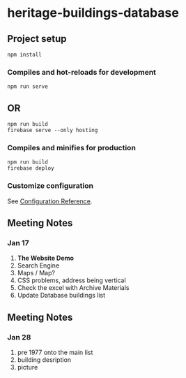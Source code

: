 # heritage-buildings-database

## Project setup
```
npm install
```

### Compiles and hot-reloads for development
```
npm run serve
```
## OR
```
npm run build
firebase serve --only hosting
```


### Compiles and minifies for production
```
npm run build
firebase deploy
```

### Customize configuration
See [Configuration Reference](https://cli.vuejs.org/config/).

## Meeting Notes
### Jan 17
1. **The Website Demo**
2. Search Engine
3. Maps / Map?
4. CSS problems, address being vertical
5. Check the excel with Archive Materials
6. Update Database buildings list


## Meeting Notes
### Jan 28
1. pre 1977 onto the main list
2. building desription
3. picture
